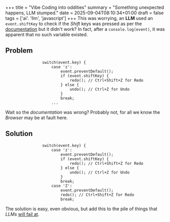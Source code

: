 +++
title = "Vibe Coding into oddities"
summary = "Something unexpected happens, LLM stumped."
date = 2025-09-04T08:10:34+01:00
draft = false
tags = ['ai'. 'llm', 'javascript']
+++
This was worrying, an **LLM** used an `event.shiftKey` to check if the *Shift* keys was pressed as per the [documentation](https://developer.mozilla.org/en-US/docs/Web/API/KeyboardEvent/shiftKey)
but it didn't work? In fact, after a `console.log(event)`, it was apparent that no such variable existed.

## Problem
```
                switch(event.key) {
                    case 'z':
                        event.preventDefault();
                        if (event.shiftKey) {
                            redo(); // Ctrl+Shift+Z for Redo
                        } else {
                            undo(); // Ctrl+Z for Undo
                        }
                        break;
                    ...
```

Wait so the *documentation* was wrong? Probably not, for all we know the *Browser* may be at fault here.

## Solution
```
                switch(event.key) {
                    case 'z':
                        event.preventDefault();
                        if (event.shiftKey) {
                            redo(); // Ctrl+Shift+Z for Redo
                        } else {
                            undo(); // Ctrl+Z for Undo
                        }
                        break;
                    case 'Z':
                        event.preventDefault();
                        redo(); // Ctrl+Shift+Z for Redo
                        break;
```

The solution is easy, even obvious, but add this to the pile of things that *LLMs* [will fail at](https://www.youtube.com/watch?v=CeicqHJBKAk).
